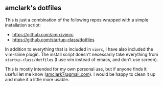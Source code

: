## amclark's dotfiles

This is just a combination of the following repos wrapped with a simple installation script:
* https://github.com/amix/vimrc
* https://github.com/startup-class/dotfiles

In addition to everything that is included in `vimrc`, I have also included the vim-slime plugin.  The install script doesn't necessarily take everything from `startup-class/dotfiles` (I use vim instead of emacs, and don't use screen).

This is mostly intended for my own personal use, but if anyone finds it useful let me know (amclark7@gmail.com).  I would be happy to clean it up and make it a little more usable.
